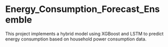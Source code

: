 # Energy_Consumption_Forecast_Ensemble
This project implements a hybrid model using XGBoost and LSTM to predict energy consumption based on household power consumption data.
